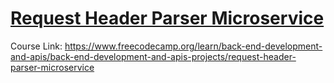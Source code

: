 # [Request Header Parser Microservice](https://www.freecodecamp.org/learn/apis-and-microservices/apis-and-microservices-projects/request-header-parser-microservice)

Course Link: https://www.freecodecamp.org/learn/back-end-development-and-apis/back-end-development-and-apis-projects/request-header-parser-microservice
